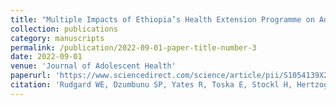 ```yaml
---
title: "Multiple Impacts of Ethiopia’s Health Extension Programme on Adolescent Health and Wellbeing: a Quasi-Experimental Study 2002-2013"
collection: publications
category: manuscripts
permalink: /publication/2022-09-01-paper-title-number-3
date: 2022-09-01
venue: 'Journal of Adolescent Health'
paperurl: 'https://www.sciencedirect.com/science/article/pii/S1054139X22004189?via%3Dihub'
citation: 'Rudgard WE, Dzumbunu SP, Yates R, Toska E, Stockl H, Hertzog L, Emaway D, Cluver LD (2022) Multiple Impacts of Ethiopia’s Health Extension Programme on Adolescent Health and Wellbeing: a Quasi-Experimental Study 2002-2013. Journal of Adolescent Health 2(71): https://doi.org/10.1016/j.jadohealth.2022.04.010'
---
```

